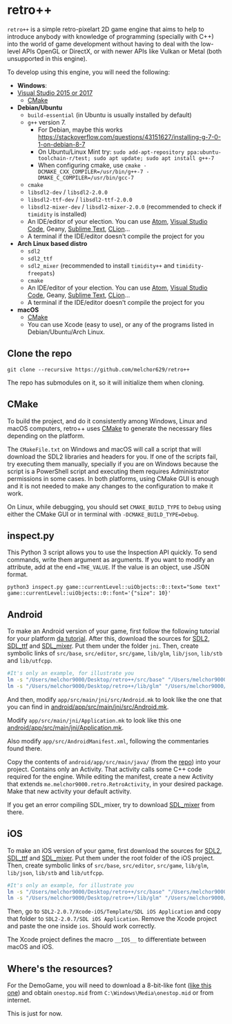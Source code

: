 # retro++

`retro++` is a simple retro-pixelart 2D game engine that aims to help to introduce anybody with knowledge of programming (specially with C++) into the world of game development without having to deal with the low-level APIs OpenGL or DirectX, or with newer APIs like Vulkan or Metal (both unsupported in this engine).
 
To develop using this engine, you will need the following:
 - **Windows**:
 - [Visual Studio 2015 or 2017](https://www.visualstudio.com/)
    - [CMake](http://cmake.org)
 - **Debian/Ubuntu**
    - `build-essential` (in Ubuntu is usually installed by default)
    - `g++` version 7.
      - For Debian, maybe this works https://stackoverflow.com/questions/43151627/installing-g-7-0-1-on-debian-8-7
      - On Ubuntu/Linux Mint try: `sudo add-apt-repository ppa:ubuntu-toolchain-r/test; sudo apt update; sudo apt install g++-7`
      - When configuring cmake, use `cmake -DCMAKE_CXX_COMPILER=/usr/bin/g++-7 -DMAKE_C_COMPILER=/usr/bin/gcc-7`
    - `cmake`
    - `libsdl2-dev` / `libsdl2-2.0.0`
    - `libsdl2-ttf-dev` / `libsdl2-ttf-2.0.0`
    - `libsdl2-mixer-dev` / `libsdl2-mixer-2.0.0` (recommended to check if `timidity` is installed)
    - An IDE/editor of your election. You can use [Atom](https://atom.io), [Visual Studio Code](https://www.visualstudio.com/), Geany, [Sublime Text](http://sublimetext.com), [CLion](https://www.jetbrains.com/clion/)...
    - A terminal if the IDE/editor doesn't compile the project for you
 - **Arch Linux based distro**
    - `sdl2`
    - `sdl2_ttf`
    - `sdl2_mixer` (recommended to install `timidity++` and `timidity-freepats`)
    - `cmake`
    - An IDE/editor of your election. You can use [Atom](https://atom.io), [Visual Studio Code](https://www.visualstudio.com/), Geany, [Sublime Text](http://sublimetext.com), [CLion](https://www.jetbrains.com/clion/)...
    - A terminal if the IDE/editor doesn't compile the project for you
 - **macOS**
    - [CMake](http://cmake.org)
    - You can use Xcode (easy to use), or any of the programs listed in Debian/Ubuntu/Arch Linux.

## Clone the repo

`git clone --recursive https://github.com/melchor629/retro++`

The repo has submodules on it, so it will initialize them when cloning.

## CMake

To build the project, and do it consistently among Windows, Linux and macOS computers, retro++ uses [CMake](https://cmake.org) to generate the necessary files depending on the platform.

The `CMakeFile.txt` on Windows and macOS will call a script that will download the SDL2 libraries and headers for you. If one of the scripts fail, try executing them manually, specially if you are on Windows because the script is a PowerShell script and executing them requires Administrator permissions in some cases. In both platforms, using CMake GUI is enough and it is not needed to make any changes to the configuration to make it work.

On Linux, while debugging, you should set `CMAKE_BUILD_TYPE` to `Debug` using either the CMake GUI or in terminal with `-DCMAKE_BUILD_TYPE=Debug`.

## inspect.py

This Python 3 script allows you to use the Inspection API quickly. To send commands, write them argument as arguments. If you want to modify an attribute, add at the end `=THE_VALUE`. If the value is an object, use JSON format.

`python3 inspect.py game::currentLevel::uiObjects::0::text="Some text" game::currentLevel::uiObjects::0::font='{"size": 10}'`

## Android

To make an Android version of your game, first follow the following tutorial for your platform [da tutorial][1]. After this, download the sources for [SDL2][2], [SDL_ttf][3] and [SDL_mixer][4]. Put them under the folder `jni`. Then, create symbolic links of `src/base`, `src/editor`, `src/game`, `lib/glm`, `lib/json`, `lib/stb` and `lib/utfcpp`.

```bash
#It's only an example, for illustrate you
ln -s "/Users/melchor9000/Desktop/retro++/src/base" "/Users/melchor9000/Desktop/retro++/src/editor" "/Users/melchor9000/Desktop/retro++/src/game" .
ln -s "/Users/melchor9000/Desktop/retro++/lib/glm" "/Users/melchor9000/Desktop/retro++/lib/json" "/Users/melchor9000/Desktop/retro++/lib/stb" "/Users/melchor9000/Desktop/retro++/lib/utfcpp" .
```

And then, modify `app/src/main/jni/src/Android.mk` to look like the one that you can find in [android/app/src/main/jni/src/Android.mk](https://github.com/melchor629/retro/blob/master/android/app/src/main/jni/src/Android.mk).

Modify `app/src/main/jni/Application.mk` to look like this one [android/app/src/main/jni/Application.mk](https://github.com/melchor629/retro/blob/master/android/app/src/main/jni/Application.mk).

Also modify `app/src/AndroidManifest.xml`, following the commentaries found there.

Copy the contents of `android/app/src/main/java/` (from the [repo](https://github.com/melchor629/retro/blob/master/android/app/src/main/java/)) into your project. Contains only an Activity. That activity calls some C++ code required for the engine. While editing the manifest, create a new Activity that extends `me.melchor9000.retro.RetroActivity`, in your desired package.
Make that new activity your default activity.

If you get an error compiling SDL_mixer, try to download [SDL_mixer][5] from there.

## iOS

To make an iOS version of your game, first download the sources for [SDL2][2], [SDL_ttf][3] and [SDL_mixer][4]. Put them under the root folder of the iOS project. Then, create symbolic links of `src/base`, `src/editor`, `src/game`, `lib/glm`, `lib/json`, `lib/stb` and `lib/utfcpp`.

```bash
#It's only an example, for illustrate you
ln -s "/Users/melchor9000/Desktop/retro++/src/base" "/Users/melchor9000/Desktop/retro++/src/editor" "/Users/melchor9000/Desktop/retro++/src/game" .
ln -s "/Users/melchor9000/Desktop/retro++/lib/glm" "/Users/melchor9000/Desktop/retro++/lib/json" "/Users/melchor9000/Desktop/retro++/lib/stb" "/Users/melchor9000/Desktop/retro++/lib/utfcpp" .
```

Then, go to `SDL2-2.0.7/Xcode-iOS/Template/SDL iOS Application` and copy that folder to `SDL2-2.0.7/SDL iOS Application`. Remove the Xcode project and paste the one inside `ios`. Should work correctly.

The Xcode project defines the macro `__IOS__` to differentiate between macOS and iOS.

## Where's the resources?

For the DemoGame, you will need to download a 8-bit-like font ([like this one](https://github.com/Neko250/sublime-PICO-8/blob/master/font/PICO-8.ttf)) and obtain `onestop.mid` from `C:\Windows\Media\onestop.mid` or from internet.

This is just for now.

  [1]: http://lazyfoo.net/tutorials/SDL/52_hello_mobile/index.php
  [2]: https://www.libsdl.org/release/SDL2-2.0.7.tar.gz
  [3]: https://www.libsdl.org/projects/SDL_ttf/release/SDL2_ttf-2.0.14.tar.gz
  [4]: https://www.libsdl.org/projects/SDL_mixer/release/SDL2_mixer-2.0.2.tar.gz
  [5]: https://hg.libsdl.org/SDL_mixer/archive/tip.zip
